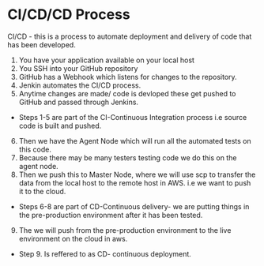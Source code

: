 # CI/CD/CD Process

CI/CD - this is a process to automate deployment and delivery of code that has been developed.
1. You have your application available on your local host
2. You SSH into your GitHub repository
3. GitHub has a Webhook which listens for changes to the repository.
4. Jenkin automates the CI/CD process.
5. Anytime changes are made/ code is devloped these get pushed to GitHub and passed through Jenkins.
- Steps 1-5 are part of the CI-Continuous Integration process i.e source code is built and pushed.

6. Then we have the Agent Node which will run all the automated tests on this code.
7. Because there may be many testers testing code we do this on the agent node.
8. Then we push this to Master Node, where we will use scp to transfer the data from the local host to the remote host in AWS. i.e we want to push it to the cloud.
- Steps 6-8 are part of CD-Continuous delivery- we are putting things in the pre-production environment after it has been tested.

9. The we will push from the pre-production environment to the live environment on the cloud in aws.
- Step 9. Is reffered to as CD- continuous deployment.


